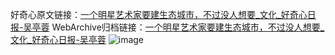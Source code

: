 好奇心原文链接：[一个明星艺术家要建生态城市，不过没人想要_文化_好奇心日报-吴亭蓉](https://www.qdaily.com/articles/1713.html)
WebArchive归档链接：[一个明星艺术家要建生态城市，不过没人想要_文化_好奇心日报-吴亭蓉](http://web.archive.org/web/20190623150017/https://www.qdaily.com/articles/1713.html)
![image](http://ww3.sinaimg.cn/large/007d5XDply1g3v4j47c80j30u04hpkjl)